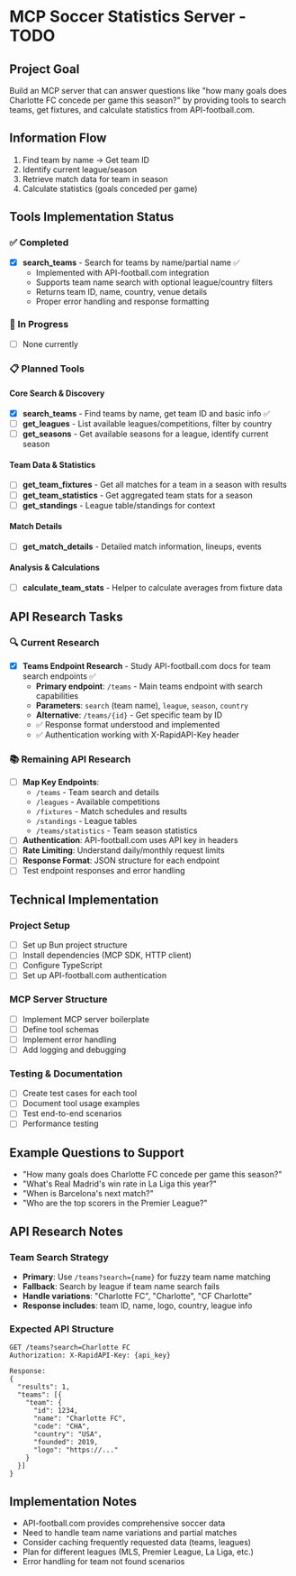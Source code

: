 # MCP Soccer Statistics Server - TODO

## Project Goal
Build an MCP server that can answer questions like "how many goals does Charlotte FC concede per game this season?" by providing tools to search teams, get fixtures, and calculate statistics from API-football.com.

## Information Flow
1. Find team by name → Get team ID
2. Identify current league/season
3. Retrieve match data for team in season
4. Calculate statistics (goals conceded per game)

## Tools Implementation Status

### ✅ Completed
- [x] **search_teams** - Search for teams by name/partial name ✅
  - Implemented with API-football.com integration
  - Supports team name search with optional league/country filters
  - Returns team ID, name, country, venue details
  - Proper error handling and response formatting

### 🚧 In Progress
- [ ] None currently

### 📋 Planned Tools

#### Core Search & Discovery
- [x] **search_teams** - Find teams by name, get team ID and basic info ✅
- [ ] **get_leagues** - List available leagues/competitions, filter by country
- [ ] **get_seasons** - Get available seasons for a league, identify current season

#### Team Data & Statistics  
- [ ] **get_team_fixtures** - Get all matches for a team in a season with results
- [ ] **get_team_statistics** - Get aggregated team stats for a season
- [ ] **get_standings** - League table/standings for context

#### Match Details
- [ ] **get_match_details** - Detailed match information, lineups, events

#### Analysis & Calculations
- [ ] **calculate_team_stats** - Helper to calculate averages from fixture data

## API Research Tasks

### 🔍 Current Research
- [x] **Teams Endpoint Research** - Study API-football.com docs for team search endpoints ✅
  - **Primary endpoint**: `/teams` - Main teams endpoint with search capabilities
  - **Parameters**: `search` (team name), `league`, `season`, `country`
  - **Alternative**: `/teams/{id}` - Get specific team by ID
  - ✅ Response format understood and implemented
  - ✅ Authentication working with X-RapidAPI-Key header

### 📚 Remaining API Research
- [ ] **Map Key Endpoints**:
  - `/teams` - Team search and details
  - `/leagues` - Available competitions  
  - `/fixtures` - Match schedules and results
  - `/standings` - League tables
  - `/teams/statistics` - Team season statistics
- [ ] **Authentication**: API-football.com uses API key in headers
- [ ] **Rate Limiting**: Understand daily/monthly request limits
- [ ] **Response Format**: JSON structure for each endpoint
- [ ] Test endpoint responses and error handling

## Technical Implementation

### Project Setup
- [ ] Set up Bun project structure
- [ ] Install dependencies (MCP SDK, HTTP client)
- [ ] Configure TypeScript
- [ ] Set up API-football.com authentication

### MCP Server Structure
- [ ] Implement MCP server boilerplate
- [ ] Define tool schemas
- [ ] Implement error handling
- [ ] Add logging and debugging

### Testing & Documentation
- [ ] Create test cases for each tool
- [ ] Document tool usage examples
- [ ] Test end-to-end scenarios
- [ ] Performance testing

## Example Questions to Support
- "How many goals does Charlotte FC concede per game this season?"
- "What's Real Madrid's win rate in La Liga this year?"
- "When is Barcelona's next match?"
- "Who are the top scorers in the Premier League?"

## API Research Notes

### Team Search Strategy
- **Primary**: Use `/teams?search={name}` for fuzzy team name matching
- **Fallback**: Search by league if team name search fails
- **Handle variations**: "Charlotte FC", "Charlotte", "CF Charlotte"
- **Response includes**: team ID, name, logo, country, league info

### Expected API Structure
```
GET /teams?search=Charlotte FC
Authorization: X-RapidAPI-Key: {api_key}

Response:
{
  "results": 1,
  "teams": [{
    "team": {
      "id": 1234,
      "name": "Charlotte FC",
      "code": "CHA",
      "country": "USA",
      "founded": 2019,
      "logo": "https://..."
    }
  }]
}
```

## Implementation Notes
- API-football.com provides comprehensive soccer data
- Need to handle team name variations and partial matches
- Consider caching frequently requested data (teams, leagues)
- Plan for different leagues (MLS, Premier League, La Liga, etc.)
- Error handling for team not found scenarios